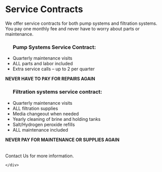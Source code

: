 <script src="{{ '/js/collapsible.js?v=' | append: site.github.build_revision | relative_url }}"></script>

<div id="root">
    <div id="serviceContracts">
        <h1 class="serviceContracts-header">Service Contracts</h1>
        <div>
            We offer service contracts for both pump systems and filtration systems.  You pay one monthly fee and never have to worry about parts or maintenance.
            <div id = "list">
                <ul>
                    <lh><h3>Pump Systems Service Contract:</h3></lh>
                    <li>Quarterly maintenance visits</li>
                    <li>ALL parts and labor included</li>
                    <li>Extra service calls – up to 2 per quarter</li>
                </ul>
                <b>NEVER HAVE TO PAY FOR REPAIRS AGAIN</b>
            </div>
            <div id = "list">
                <ul>
                    <lh><h3>Filtration systems service contract:</h3></lh>
                    <li>Quarterly maintenance visits</li>
                    <li>ALL filtration supplies</li>
                    <li>Media changeout when needed</li>
                    <li>Yearly cleaning of brine and holding tanks</li>
                    <li>Salt/Hydrogen peroxide refills</li>
                    <li>ALL maintenance included</li>
                </ul>
                <b>NEVER PAY FOR MAINTENANCE OR SUPPLIES AGAIN</b>
            </div>
            <br>
            <br>
            <a>Contact Us for more information.</a>
        </div>
        
    </div>
</div>
